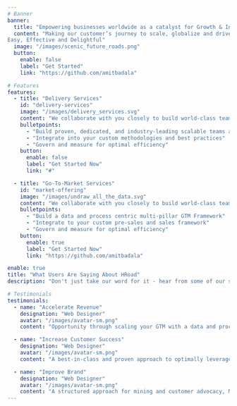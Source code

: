 ```yaml
---
# Banner
banner:
  title: "Empowering businesses worldwide as a catalyst for Growth & Innovation"
  content: "Making our customer’s journey to scale, globalize and drive sustainable growth 
Easy, Effective and Delightful"
  image: "/images/scenic_future_roads.png"
  button:
    enable: false
    label: "Get Started"
    link: "https://github.com/amitbadala"

# Features
features:
  - title: "Delivery Services"
    id: "delivery-services"
    image: "/images/delivery_services.svg"
    content: "We collaborate with you closely to build world-class teams that are value accretive and are extensions of your current consulting, technical, data science, analytics, integration, or software engineering teams. We have done so for over 25 years successfully and follow the below approach. To learn more about our methodology, please contact us."
    bulletpoints:
      - "Build proven, dedicated, and industry-leading scalable teams and processes"
      - "Integrate into your custom methodologies and best practices"
      - "Govern and measure for optimal efficiency"
    button:
      enable: false
      label: "Get Started Now"
      link: "#"

  - title: "Go-To-Market Services"
    id: "market-offering"
    image: "/images/undraw_all_the_data.svg"
    content: "We collaborate with you closely to build world-class teams that are value accretive and are extensions of your current inside sales, market research, partner management, marketing, customer advocacy or customer success teams. We have done so for over 25 years successfully and follow the below approach. To learn more about our methodology, please contact us."
    bulletpoints:
      - "Build a data and process centric multi-pillar GTM Framework"
      - "Integrate to your custom pre-sales and sales framework"
      - "Govern and measure for optimal efficiency"
    button:
      enable: true
      label: "Get Started Now"
      link: "https://github.com/amitbadala"

enable: true
title: "What Users Are Saying About HRoad"
description: "Don't just take our word for it - hear from some of our satisfied users!  Check out some of our testimonials below to see what others are saying about HRoad."

# Testimonials
testimonials:
  - name: "Accelerate Revenue"
    designation: "Web Designer"
    avatar: "/images/avatar-sm.png"
    content: "Opportunity through scaling your GTM with a data and process centric approach "

  - name: "Increase Customer Success"
    designation: "Web Designer"
    avatar: "/images/avatar-sm.png"
    content: "A best-in-class and proven approach to optimally leverage all the pillars for maximum effectiveness"

  - name: "Improve Brand"
    designation: "Web Designer"
    avatar: "/images/avatar-sm.png"
    content: "A structured approach for mining and customer advocacy, Mitigate Risk:  Scale your GTM through a hybrid approach with lower costs while maintaining effectiveness through economic cycles"
---
```

